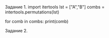 Задание 1.
import itertools
lst = ["A","B"]
combs = intertools.permutations(lst)

for comb in combs:
print(comb)

Задание 2.
